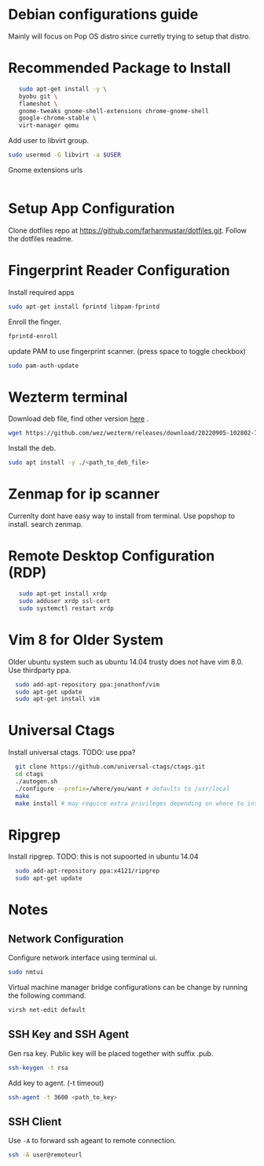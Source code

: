 # Debian configurations guide
Mainly will focus on Pop OS distro since curretly trying to setup that distro.

# Recommended Package to Install
```bash
   sudo apt-get install -y \
   byobu git \
   flameshot \
   gnome-tweaks gnome-shell-extensions chrome-gnome-shell
   google-chrome-stable \
   virt-manager qemu
```

Add user to libvirt group.
```bash
sudo usermod -G libvirt -a $USER
```

<!-- TODO: explore https://github.com/pop-os/touchegg#installation -->
Gnome extensions urls
```bash
```

# Setup App Configuration
Clone dotfiles repo at https://github.com/farhanmustar/dotfiles.git.
Follow the dotfiles readme.

# Fingerprint Reader Configuration
<!-- source from https://rcarrillo.dev/enable-fingerprint-scanner-on-pop-os-21-10/ -->
Install required apps
```bash
sudo apt-get install fprintd libpam-fprintd
```
Enroll the finger.
```bash
fprintd-enroll
```
update PAM to use fingerprint scanner. (press space to toggle checkbox)
```bash
sudo pam-auth-update
```

# Wezterm terminal
Download deb file, find other version [here](https://wezfurlong.org/wezterm/install/linux.html) .
```bash
wget https://github.com/wez/wezterm/releases/download/20220905-102802-7d4b8249/wezterm-20220905-102802-7d4b8249.Ubuntu22.04.deb
```
Install the deb.
```bash
sudo apt install -y ./<path_to_deb_file>
```

# Zenmap for ip scanner
Currenlty dont have easy way to install from terminal.
Use popshop to install. search zenmap.

# Remote Desktop Configuration (RDP)
```bash
   sudo apt-get install xrdp
   sudo adduser xrdp ssl-cert
   sudo systemctl restart xrdp
```

# Vim 8 for Older System
Older ubuntu system such as ubuntu 14.04 trusty does not have vim 8.0. Use thirdparty ppa.
```bash
  sudo add-apt-repository ppa:jonathonf/vim
  sudo apt-get update
  sudo apt-get install vim
```

# Universal Ctags
Install universal ctags. TODO: use ppa?
```bash
  git clone https://github.com/universal-ctags/ctags.git
  cd ctags
  ./autogen.sh
  ./configure --prefix=/where/you/want # defaults to /usr/local
  make
  make install # may require extra privileges depending on where to install
```

# Ripgrep
Install ripgrep. TODO: this is not supoorted in ubuntu 14.04
```bash
  sudo add-apt-repository ppa:x4121/ripgrep
  sudo apt-get update
```

# Notes

## Network Configuration
Configure network interface using terminal ui.
```bash
sudo nmtui
```
Virtual machine manager bridge configurations can be change by
running the following command.
```bash
virsh net-edit default
```

## SSH Key and SSH Agent

Gen rsa key. Public key will be placed together with suffix .pub.
```bash
ssh-keygen -t rsa
```

Add key to agent. (-t timeout)
```bash
ssh-agent -t 3600 <path_to_key>
```

## SSH Client
Use `-A` to forward ssh ageant to remote connection.
```bash
ssh -A user@remoteurl
```
